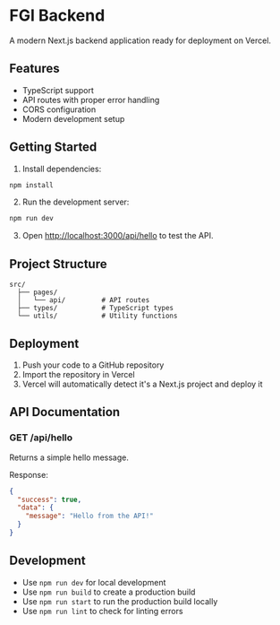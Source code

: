 # FGI Backend

A modern Next.js backend application ready for deployment on Vercel.

## Features

- TypeScript support
- API routes with proper error handling
- CORS configuration
- Modern development setup

## Getting Started

1. Install dependencies:
```bash
npm install
```

2. Run the development server:
```bash
npm run dev
```

3. Open [http://localhost:3000/api/hello](http://localhost:3000/api/hello) to test the API.

## Project Structure

```
src/
  ├── pages/
  │   └── api/         # API routes
  ├── types/           # TypeScript types
  └── utils/           # Utility functions
```

## Deployment

1. Push your code to a GitHub repository
2. Import the repository in Vercel
3. Vercel will automatically detect it's a Next.js project and deploy it

## API Documentation

### GET /api/hello
Returns a simple hello message.

Response:
```json
{
  "success": true,
  "data": {
    "message": "Hello from the API!"
  }
}
```

## Development

- Use `npm run dev` for local development
- Use `npm run build` to create a production build
- Use `npm run start` to run the production build locally
- Use `npm run lint` to check for linting errors 